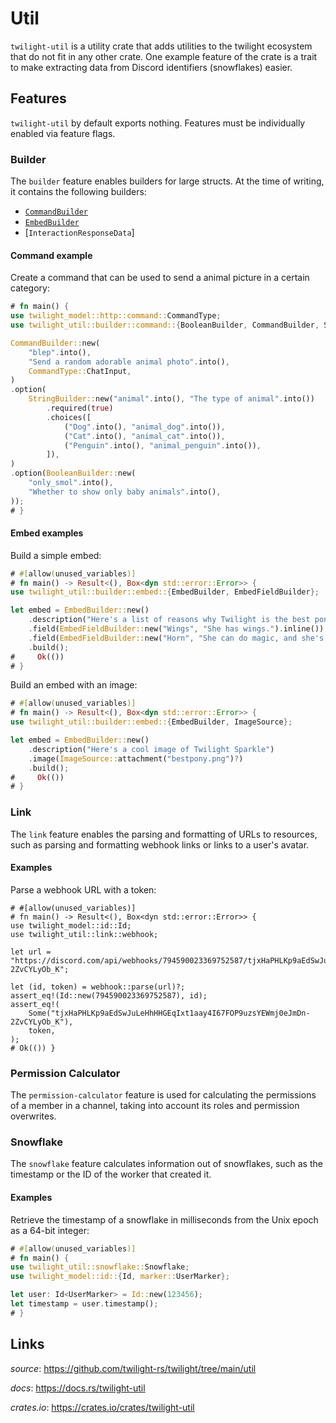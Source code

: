 # Util

`twilight-util` is a utility crate that adds utilities to the twilight
ecosystem that do not fit in any other crate. One example feature of the crate
is a trait to make extracting data from Discord identifiers (snowflakes) easier.

## Features

`twilight-util` by default exports nothing. Features must be individually
enabled via feature flags.

### Builder

The `builder` feature enables builders for large structs. At the time of
writing, it contains the following builders:
- [`CommandBuilder`]
- [`EmbedBuilder`]
- [`InteractionResponseData`]

#### Command example

Create a command that can be used to send a animal picture in a
certain category:

```rust
# fn main() {
use twilight_model::http::command::CommandType;
use twilight_util::builder::command::{BooleanBuilder, CommandBuilder, StringBuilder};

CommandBuilder::new(
    "blep".into(),
    "Send a random adorable animal photo".into(),
    CommandType::ChatInput,
)
.option(
    StringBuilder::new("animal".into(), "The type of animal".into())
        .required(true)
        .choices([
            ("Dog".into(), "animal_dog".into()),
            ("Cat".into(), "animal_cat".into()),
            ("Penguin".into(), "animal_penguin".into()),
        ]),
)
.option(BooleanBuilder::new(
    "only_smol".into(),
    "Whether to show only baby animals".into(),
));
# }
```

#### Embed examples

Build a simple embed:

```rust
# #[allow(unused_variables)]
# fn main() -> Result<(), Box<dyn std::error::Error>> {
use twilight_util::builder::embed::{EmbedBuilder, EmbedFieldBuilder};

let embed = EmbedBuilder::new()
    .description("Here's a list of reasons why Twilight is the best pony:")
    .field(EmbedFieldBuilder::new("Wings", "She has wings.").inline())
    .field(EmbedFieldBuilder::new("Horn", "She can do magic, and she's really good at it.").inline())
    .build();
#     Ok(())
# }
```

Build an embed with an image:

```rust
# #[allow(unused_variables)]
# fn main() -> Result<(), Box<dyn std::error::Error>> {
use twilight_util::builder::embed::{EmbedBuilder, ImageSource};

let embed = EmbedBuilder::new()
    .description("Here's a cool image of Twilight Sparkle")
    .image(ImageSource::attachment("bestpony.png")?)
    .build();
#     Ok(())
# }
```

### Link

The `link` feature enables the parsing and formatting of URLs to resources, such
as parsing and formatting webhook links or links to a user's avatar.

#### Examples

Parse a webhook URL with a token:

```rust,no_run
# #[allow(unused_variables)]
# fn main() -> Result<(), Box<dyn std::error::Error>> {
use twilight_model::id::Id;
use twilight_util::link::webhook;

let url = "https://discord.com/api/webhooks/794590023369752587/tjxHaPHLKp9aEdSwJuLeHhHHGEqIxt1aay4I67FOP9uzsYEWmj0eJmDn-2ZvCYLyOb_K";

let (id, token) = webhook::parse(url)?;
assert_eq!(Id::new(794590023369752587), id);
assert_eq!(
    Some("tjxHaPHLKp9aEdSwJuLeHhHHGEqIxt1aay4I67FOP9uzsYEWmj0eJmDn-2ZvCYLyOb_K"),
    token,
);
# Ok(()) }
```

### Permission Calculator

The `permission-calculator` feature is used for calculating the permissions
of a member in a channel, taking into account its roles and permission
overwrites.

### Snowflake

The `snowflake` feature calculates information out of snowflakes, such as the
timestamp or the ID of the worker that created it.

#### Examples

Retrieve the timestamp of a snowflake in milliseconds from the Unix epoch as a
64-bit integer:

```rust
# #[allow(unused_variables)]
# fn main() {
use twilight_util::snowflake::Snowflake;
use twilight_model::id::{Id, marker::UserMarker};

let user: Id<UserMarker> = Id::new(123456);
let timestamp = user.timestamp();
# }
```


## Links

*source*: <https://github.com/twilight-rs/twilight/tree/main/util>

*docs*: <https://docs.rs/twilight-util>

*crates.io*: <https://crates.io/crates/twilight-util>

[`CommandBuilder`]: https://api.twilight.rs/twilight_util/builder/command/struct.CommandBuilder.html
[`EmbedBuilder`]: https://api.twilight.rs/twilight_util/builder/embed/struct.EmbedBuilder.html
[`InteractionResponseDataBuilder`]: https://api.twilight.rs/twilight_util/builder/struct.InteractionResponseDataBuilder.html
